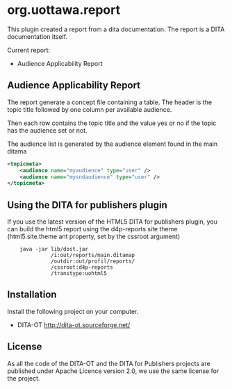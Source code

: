 org.uottawa.report
=================

This plugin created a report from a dita documentation. The report is a DITA documentation itself.

Current report:
- Audience Applicability Report


Audience Applicability Report
-----------------------------
The report generate a concept file containing a table. The header is the topic title followed by one column per available audience.

Then each row contains the topic title and the value yes or no if the topic has the audience set or not.

The audience list is generated by the audience element found in the main ditama

```xml
<topicmeta>
    <audience name="myaudience" type="user" />
    <audience name="mysndaudience" type="user" />
</topicmeta>            
```


Using the DITA for publishers plugin
------------------------------------

If you use the latest version of the HTML5 DITA for publishers plugin, you can
build the html5 report using the d4p-reports site theme (html5.site.theme ant property, set by the cssroot argument)

```Shell
    java -jar lib/dost.jar 
              /i:out/reports/main.ditamap 
              /outdir:out/profil/reports/ 
              /cssroot:d4p-reports 
              /transtype:uohtml5
```


Installation
------------
Install the following project on your computer.

* DITA-OT http://dita-ot.sourceforge.net/



License
-------
As all the code of the DITA-OT and the DITA for Publishers projects are published under Apache Licence version 2.0, we use the same license for the project.
